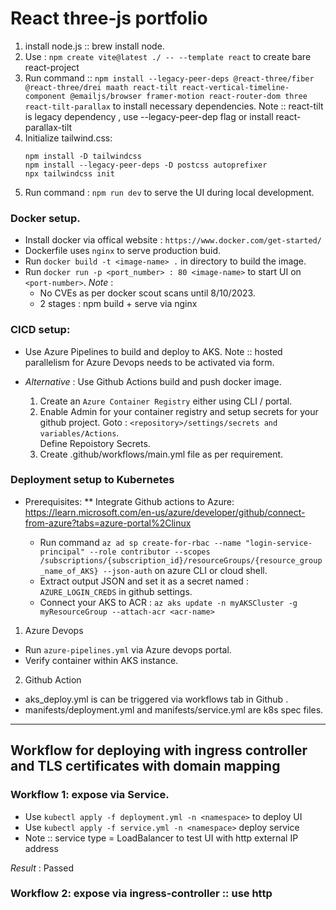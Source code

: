 # React three-js portfolio

1. install node.js :: brew install node.
2. Use : `npm create vite@latest ./ -- --template react` to create bare react-project
3. Run command :: `npm install --legacy-peer-deps @react-three/fiber @react-three/drei maath react-tilt react-vertical-timeline-component @emailjs/browser framer-motion react-router-dom three react-tilt-parallax` to install necessary dependencies.
        Note :: react-tilt is legacy dependency , use --legacy-peer-dep flag or install react-parallax-tilt
4. Initialize tailwind.css:
    ```
    npm install -D tailwindcss
    npm install --legacy-peer-deps -D postcss autoprefixer
    npx tailwindcss init
    ```
5. Run command : `npm run dev` to serve the UI during local development.

### Docker setup.

- Install docker via offical website : `https://www.docker.com/get-started/`
- Dockerfile uses `nginx` to serve production buid.
- Run `docker build -t <image-name> .` in directory to build the image.
- Run `docker run -p <port_number> : 80 <image-name>` to start UI on `<port-number>`.
*Note* : 
    - No CVEs as per docker scout scans until 8/10/2023.
    - 2 stages : npm build + serve via nginx

### CICD setup:

- Use Azure Pipelines to build and deploy to AKS.
Note :: hosted parallelism for Azure Devops needs to be activated via form.

- *Alternative* : Use Github Actions build and push docker image.
    1. Create an `Azure Container Registry` either using CLI / portal.
    2. Enable Admin for your container registry and setup secrets for your github project.
       Goto : `<repository>/settings/secrets and variables/Actions`.  
       Define Repoistory Secrets.
    3. Create .github/workflows/main.yml file as per requirement.

### Deployment setup to Kubernetes

 - Prerequisites:
    ** Integrate Github actions to Azure: https://learn.microsoft.com/en-us/azure/developer/github/connect-from-azure?tabs=azure-portal%2Clinux

    - Run command `az ad sp create-for-rbac --name "login-service-principal" --role contributor --scopes /subscriptions/{subscription_id}/resourceGroups/{resource_group_name_of_AKS} --json-auth` on azure CLI or cloud shell.
    - Extract output JSON and set it as a secret named : `AZURE_LOGIN_CREDS` in github settings.
    - Connect your AKS to ACR : `az aks update -n myAKSCluster -g myResourceGroup --attach-acr <acr-name>`


1. Azure Devops
 - Run `azure-pipelines.yml` via Azure devops portal.
 - Verify container within AKS instance.

2. Github Action    
 - aks_deploy.yml is can be triggered via workflows tab in Github .
 - manifests/deployment.yml and manifests/service.yml are k8s spec files.

 ---

 ## Workflow for deploying with ingress controller and TLS certificates with domain mapping

 ### Workflow 1: expose via Service.

 - Use ```kubectl apply -f deployment.yml -n <namespace>``` to deploy UI
 - Use ```kubectl apply -f service.yml -n <namespace>``` deploy service 
 - Note :: service type = LoadBalancer to test UI with http external IP address

 *Result* : Passed 

 ### Workflow 2: expose via ingress-controller :: use http




